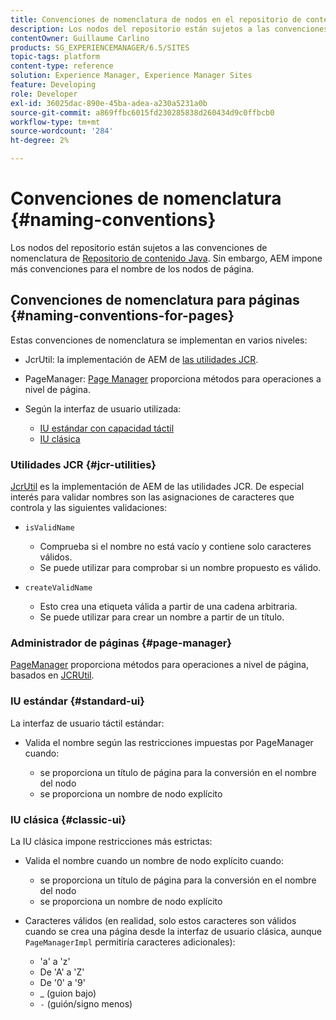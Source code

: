 ```yaml
---
title: Convenciones de nomenclatura de nodos en el repositorio de contenido Java
description: Los nodos del repositorio están sujetos a las convenciones de nomenclatura del repositorio de contenido de Java
contentOwner: Guillaume Carlino
products: SG_EXPERIENCEMANAGER/6.5/SITES
topic-tags: platform
content-type: reference
solution: Experience Manager, Experience Manager Sites
feature: Developing
role: Developer
exl-id: 36025dac-890e-45ba-adea-a230a5231a0b
source-git-commit: a869ffbc6015fd230285838d260434d9c0ffbcb0
workflow-type: tm+mt
source-wordcount: '284'
ht-degree: 2%

---
```


# Convenciones de nomenclatura {#naming-conventions}

Los nodos del repositorio están sujetos a las convenciones de nomenclatura de [Repositorio de contenido Java](/help/sites-developing/the-basics.md#java-content-repository). Sin embargo, AEM impone más convenciones para el nombre de los nodos de página.

## Convenciones de nomenclatura para páginas {#naming-conventions-for-pages}

Estas convenciones de nomenclatura se implementan en varios niveles:

* JcrUtil: la implementación de AEM de [las utilidades JCR](#jcr-utilities).
* PageManager: [Page Manager](#page-manager) proporciona métodos para operaciones a nivel de página.
* Según la interfaz de usuario utilizada:

   * [IU estándar con capacidad táctil](#standard-ui)
   * [IU clásica](#classic-ui)

### Utilidades JCR {#jcr-utilities}

[JcrUtil](https://developer.adobe.com/experience-manager/reference-materials/6-5-lts/javadoc/index.html?com/day/cq/commons/jcr/JcrUtil.html) es la implementación de AEM de las utilidades JCR. De especial interés para validar nombres son las asignaciones de caracteres que controla y las siguientes validaciones:

* `isValidName`

   * Comprueba si el nombre no está vacío y contiene solo caracteres válidos.
   * Se puede utilizar para comprobar si un nombre propuesto es válido.

* `createValidName`

   * Esto crea una etiqueta válida a partir de una cadena arbitraria.
   * Se puede utilizar para crear un nombre a partir de un título.

### Administrador de páginas {#page-manager}

[PageManager](https://developer.adobe.com/experience-manager/reference-materials/6-5-lts/javadoc/com/day/cq/wcm/api/PageManager.html) proporciona métodos para operaciones a nivel de página, basados en [JCRUtil](#jcr-utilities).

### IU estándar {#standard-ui}

La interfaz de usuario táctil estándar:

* Valida el nombre según las restricciones impuestas por PageManager cuando:

   * se proporciona un título de página para la conversión en el nombre del nodo
   * se proporciona un nombre de nodo explícito

### IU clásica {#classic-ui}

La IU clásica impone restricciones más estrictas:

* Valida el nombre cuando un nombre de nodo explícito cuando:

   * se proporciona un título de página para la conversión en el nombre del nodo
   * se proporciona un nombre de nodo explícito

* Caracteres válidos (en realidad, solo estos caracteres son válidos cuando se crea una página desde la interfaz de usuario clásica, aunque `PageManagerImpl` permitiría caracteres adicionales):

   * &#39;a&#39; a &#39;z&#39;
   * De &#39;A&#39; a &#39;Z&#39;
   * De &#39;0&#39; a &#39;9&#39;
   * _ (guion bajo)
   * `-` (guión/signo menos)
